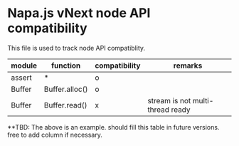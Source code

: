 # Napa.js vNext node API compatibility

This file is used to track node API compatiblity.

| module            | function                             | compatibility | remarks                                    |
|-------------------|--------------------------------------|---------------|--------------------------------------------|
| assert            | *                                    | o             |
| Buffer            | Buffer.alloc()                       | o             |
| Buffer            | Buffer.read()                        | x             | stream is not multi-thread ready

**TBD: The above is an example. should fill this table in future versions. free to add column if necessary.
